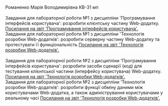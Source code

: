 Романенко Марія Володимирівна КВ-31 мп <br><br>
Завдання для лабораторної роботи №1 з дисципліни 'Програмування інтерфейсів користувача': розробити клієнтську частину Web-додатку. <a href="https://docs.google.com/document/d/1lY-YOSzesd_XoVmbEe0OmAoBvycoJhIS_bcYYexTvGA/edit?hl=ru">Посилання на звіт 'Програмування інтерфейсів користувача'.</a><br>
Завдання для лабораторної роботи №1 з дисципліни 'Технологія розробки Web-додатків': розробити серверну частину Web-додатку та протестувати її функціональність <a href="https://docs.google.com/document/d/1NLuovGf5fAdwLubYs51xiKJ3ScFvBx7JoL5fP1o5XGU/edit?hl=ru">Посилання на звіт 'Технологія розробки Web-додатків'.</a><br><br>
Завдання для лабораторної роботи №2 з дисципліни 'Програмування інтерфейсів користувача': розробити засоби сценарії (код) для тестування клієнтської частини (інтерфейсу користувача) Web-додатку. <a href="https://docs.google.com/document/d/1PEJurzhPtXvDS8YlJ--LI090-B1IbsbwjB3HHkaFzQQ/edit?hl=ru">Посилання на звіт 'Технологія розробки Web-додатків'.</a><br>
Завдання для лабораторної роботи №2 з дисципліни 'Технологія розробки Web-додатків': розробити функції обміну даними між користувачами Web-додатка, а також адміністрування користувачами у реальному часі <a href="https://docs.google.com/document/d/1oWioMICHrTYb3eUCMLcIIwJUwmZ1PfFPW09xQoOBoz0/edit?hl=ru">Посилання на звіт 'Технологія розробки Web-додатків'.</a><br>
